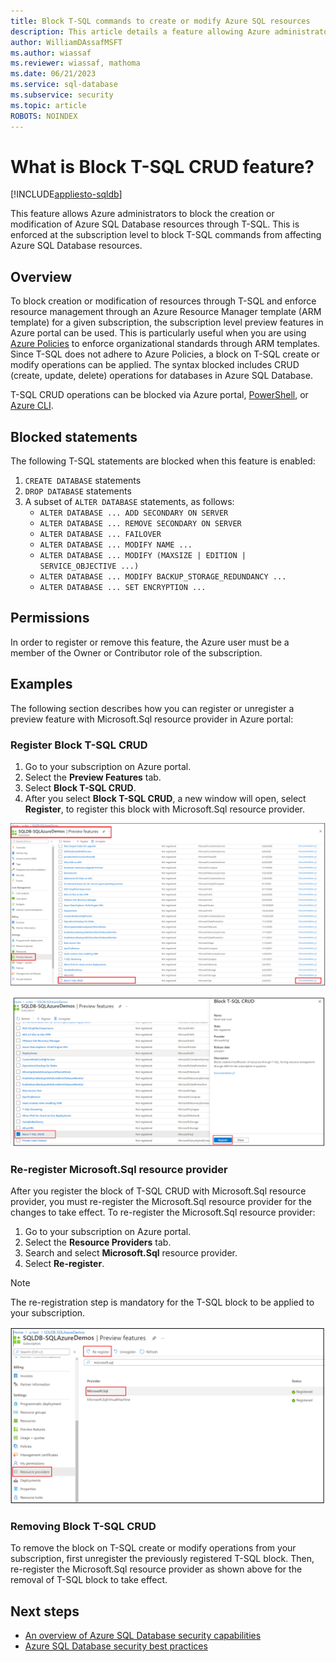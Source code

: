 ```yaml
---
title: Block T-SQL commands to create or modify Azure SQL resources
description: This article details a feature allowing Azure administrators to block T-SQL commands to create or modify Azure SQL resources
author: WilliamDAssafMSFT
ms.author: wiassaf
ms.reviewer: wiassaf, mathoma
ms.date: 06/21/2023
ms.service: sql-database
ms.subservice: security
ms.topic: article
ROBOTS: NOINDEX
---
```


# What is Block T-SQL CRUD feature?
[!INCLUDE[appliesto-sqldb](../includes/appliesto-sqldb.md)]


This feature allows Azure administrators to block the creation or modification of Azure SQL Database resources through T-SQL. This is enforced at the subscription level to block T-SQL commands from affecting Azure SQL Database resources.

## Overview

To block creation or modification of resources through T-SQL and enforce resource management through an Azure Resource Manager template (ARM template) for a given subscription, the subscription level preview features in Azure portal can be used. This is particularly useful when you are using [Azure Policies](/azure/governance/policy/overview) to enforce organizational standards through ARM templates. Since T-SQL does not adhere to Azure Policies, a block on T-SQL create or modify operations can be applied. The syntax blocked includes CRUD (create, update, delete) operations for databases in Azure SQL Database.

T-SQL CRUD operations can be blocked via Azure portal, [PowerShell](/powershell/module/az.resources/register-azproviderfeature), or [Azure CLI](/cli/azure/feature#az-feature-register).

## Blocked statements

The following T-SQL statements are blocked when this feature is enabled:

1. `CREATE DATABASE` statements
1. `DROP DATABASE` statements
1. A subset of `ALTER DATABASE` statements, as follows:
    - `ALTER DATABASE ... ADD SECONDARY ON SERVER`
    - `ALTER DATABASE ... REMOVE SECONDARY ON SERVER`
    - `ALTER DATABASE ... FAILOVER`
    - `ALTER DATABASE ... MODIFY NAME ...`
    - `ALTER DATABASE ... MODIFY (MAXSIZE | EDITION | SERVICE_OBJECTIVE ...)`
    - `ALTER DATABASE ... MODIFY BACKUP_STORAGE_REDUNDANCY ...`
    - `ALTER DATABASE ... SET ENCRYPTION ...`

## Permissions

In order to register or remove this feature, the Azure user must be a member of the Owner or Contributor role of the subscription.

## Examples

The following section describes how you can register or unregister a preview feature with Microsoft.Sql resource provider in Azure portal: 

### Register Block T-SQL CRUD

1. Go to your subscription on Azure portal.
2. Select the **Preview Features** tab. 
3. Select **Block T-SQL CRUD**.
4. After you select **Block T-SQL CRUD**, a new window will open, select **Register**, to register this block with Microsoft.Sql resource provider.

![Select "Block T-SQL CRUD" in the list of Preview Features](./media/block-tsql-crud/block-tsql-crud.png)

![With "Block T-SQL CRUD" checked, select Register](./media/block-tsql-crud/block-tsql-crud-register.png)

  
### Re-register Microsoft.Sql resource provider 
After you register the block of T-SQL CRUD with Microsoft.Sql resource provider, you must re-register the Microsoft.Sql resource provider for the changes to take effect. To re-register the Microsoft.Sql resource provider:

1. Go to your subscription on Azure portal.
2. Select the **Resource Providers** tab.
3. Search and select **Microsoft.Sql** resource provider.
4. Select **Re-register**. 

> [!NOTE]
> The re-registration step is mandatory for the T-SQL block to be applied to your subscription. 

![Re-register the Microsoft.Sql resource provider](./media/block-tsql-crud/block-tsql-crud-re-register.png)

### Removing Block T-SQL CRUD
To remove the block on T-SQL create or modify operations from your subscription, first unregister the previously registered T-SQL block. Then, re-register the Microsoft.Sql resource provider as shown above for the removal of T-SQL block to take effect. 


## Next steps

- [An overview of Azure SQL Database security capabilities](security-overview.md)
- [Azure SQL Database security best practices](security-best-practice.md)

